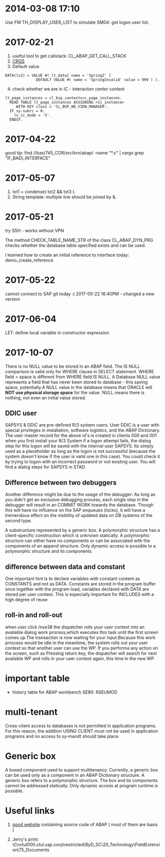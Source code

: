 # 2014-03-08 17:10

Use FM TH_DISPLAY_USER_LIST to simulate SM04: get logon user list.

# 2017-02-21
1. useful tool to get callstack: CL_ABAP_GET_CALL_STACK
2. [CRQS](http://www.cnblogs.com/youxin/p/3149695.html)
3. Default value
```abap
DATA(ls3) = VALUE #( lt_data[ name = 'Spring2' ]
              DEFAULT VALUE #( name = 'SpringInvalid' value = 999 ) ).
```
4. check whether we are in IC - interaction center context
```abap
lt_page_instances = cl_bsp_context=>c_page_instances.
  READ TABLE lt_page_instances ASSIGNING <ic_instance>
     WITH KEY class = 'CL_BSP_WD_VIEW_MANAGER'.
  IF sy-subrc = 0.
    lv_ic_mode = 'X'.
  ENDIF.
``` 

# 2017-04-22

good tip: find //bas/745_COR/src/krn/abap/ -name "*.c" | xargs grep "IF_BADI_INTERFACE"

# 2017-05-07
1. txt1 = condense( txt2 && txt3 ).
2. String template: multiple line should be joined by &.

# 2017-05-21
try SSH - works without VPN

The method CHECK_TABLE_NAME_STR of the class CL_ABAP_DYN_PRG checks whether the database table specified exists and can be used.

I learned how to create an initial reference to interface today: demo_create_reference

# 2017-05-22
cannot connect to SAP git today :(
2017-05-22 16:40PM - changed a new version

# 2017-06-04

LET: define local variable in constructor expression

# 2017-10-07

There is no NULL value to be stored in an ABAP field. The IS NULL comparison is valid only for WHERE clause in SELECT statement. WHERE field = space is different from WHERE field IS NULL. A Database NULL value represents a field that has never been stored to database - this saving space, potentially.A NULL value in the database means that ORACLE will **NOT use physical storage space** for the value. NULL means there is nothing, not even an initial value stored.

## DDIC user

SAPSYS & DDIC are pre-defined R/3 system users. User DDIC is a user with special privileges in installation, software logistics, and the ABAP Dictionary. The user master record for the above id's is created in clients 000 and 001 when you first install your R/3 System
if a logon attempt fails, the dialog step for this logon will be saved with the internal user SAPSYS. Its simply used as a placeholder as long as the logon is not successful (because the system doesn't know if the user is valid one in this case).
You could check it by trying to logon with an incorrect password or not existing user. You will find a dialog steps for SAPSYS in STAD.

## Difference between two debuggers

Another difference might be due to the usage of the debugger: As long as 
you didn't get an exclusive debugging process, each single step in the 
debugger will result in an COMMIT WORK towards the database. Though this 
will have no influence on the SAP enqueues (locks), it will have a 
tremendous effect on the visibility of updated data on DB systems of the 
second type.

A substructure represented by a generic box. A polymorphic structure has a client-specific construction which is unknown statically. A polymorphic structure can either have no components or can be associated with the components of an append structure. Only dynamic access is possible to a polymorphic structure and its components. 

## difference between data and constant

One important hint is to declare variables with constant content as CONSTANTS and not
as DATA. Constants are stored in the program buffer once together with the program load,
variables declared with DATA are stored per user context. This is especially important for
INCLUDES with a high degree of reuse

## roll-in and roll-out

when user click /nse38 the dispatcher rolls your user context into an available dialog work process,which executes this task until the first screen comes up.The transaction is now waiting for your input.Because this work prrocess would be idle in the meantime, the system rolls out your user context so that another user can use the WP. If you performa any action on the screen, such as Pressing return key, the dispatcher will search for next available WP and rolls in your user context again, this time in the new WP.

# important table

* history table for ABAP workbench SE80: RSEUMOD

# multi-tenant

Cross-client access to databases is not permitted in application programs. For this reason, the addition USING CLIENT must not be used in application programs and no access to sy-mandt should take place. 

# Generic box

A boxed component used to support multitenancy. Currently, a generic box can be used only as a component in an ABAP Dictionary structure. A generic box refers to a polymorphic structure. The box and its components cannot be addressed statically. Only dynamic access at program runtime is possible. 

# Useful links

1. [good website](http://www.guidancetech.com/people/holland/sap/abap/) containing source code of ABAP ( most of them are basis )

2. Jerry's print: \\Cnctul000.ctul.sap.corp\restricted\ByD_SC\20_Technology\FieldExtension\75_Documents

